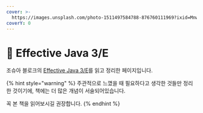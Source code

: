 ```yaml
---
cover: >-
  https://images.unsplash.com/photo-1511497584788-876760111969?ixid=MnwxMjA3fDB8MHxwaG90by1wYWdlfHx8fGVufDB8fHx8&ixlib=rb-1.2.1&auto=format&fit=crop&w=3432&q=80
coverY: 0
---
```


# 🌴 Effective Java 3/E

조슈아 블로크의 [Effective Java 3/E](https://www.yes24.com/Product/Goods/65551284)를 읽고 정리한 페이지입니다.

{% hint style="warning" %}
주관적으로 느꼈을 때 필요하다고 생각한 것들만 정리한 것이기에, 책에는 더 많은 개념이 서술되어있습니다.

꼭 본 책을 읽어보시길 권장합니다.
{% endhint %}
